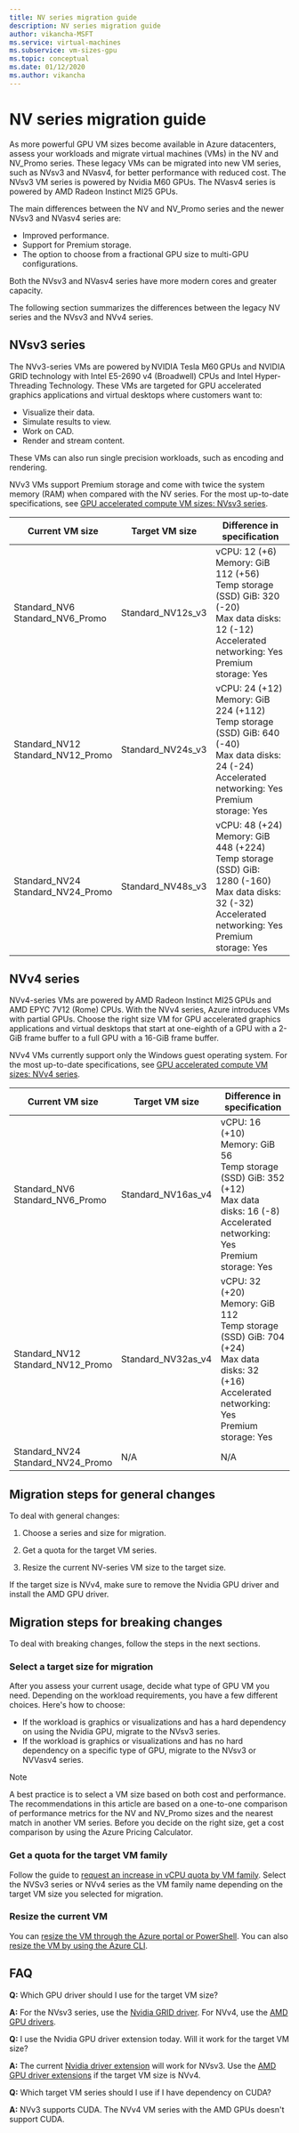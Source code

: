 ```yaml
---
title: NV series migration guide
description: NV series migration guide
author: vikancha-MSFT
ms.service: virtual-machines
ms.subservice: vm-sizes-gpu
ms.topic: conceptual
ms.date: 01/12/2020
ms.author: vikancha
---
```

# NV series migration guide

As more powerful GPU VM sizes become available in Azure datacenters, assess your workloads and migrate virtual machines (VMs) in the NV and NV_Promo series. These legacy VMs can be migrated into new VM series, such as NVsv3 and NVasv4, for better performance with reduced cost. The NVsv3 VM series is powered by Nvidia M60 GPUs. The NVasv4 series is powered by AMD Radeon Instinct MI25 GPUs.

The main differences between the NV and NV_Promo series and the newer NVsv3 and NVasv4 series are:
- Improved performance.
- Support for Premium storage.
- The option to choose from a fractional GPU size to multi-GPU configurations.

Both the NVsv3 and NVasv4 series have more modern cores and greater capacity.

The following section summarizes the differences between the legacy NV series and the NVsv3 and NVv4 series.
 
 ## NVsv3 series 

The NVv3-series VMs are powered by NVIDIA Tesla M60 GPUs and NVIDIA GRID technology with Intel E5-2690 v4 (Broadwell) CPUs and Intel Hyper-Threading Technology. These VMs are targeted for GPU accelerated graphics applications and virtual desktops where customers want to:
- Visualize their data.
- Simulate results to view.
- Work on CAD.
- Render and stream content. 

These VMs can also run single precision workloads, such as encoding and rendering.

NVv3 VMs support Premium storage and come with twice the system memory (RAM) when compared with the NV series. For the most up-to-date specifications, see [GPU accelerated compute VM sizes: NVsv3 series](nvv3-series.md).

| Current VM size | Target VM size | Difference in specification  |
|---|---|---|
|Standard_NV6 <br> Standard_NV6_Promo |Standard_NV12s_v3  | vCPU: 12 (+6) <br> Memory: GiB 112 (+56) <br> Temp storage (SSD) GiB: 320 (-20) <br> Max data disks: 12 (-12) <br> Accelerated networking: Yes <br> Premium storage: Yes  |
|Standard_NV12 <br> Standard_NV12_Promo |Standard_NV24s_v3  | vCPU: 24 (+12) <br>Memory: GiB 224 (+112) <br>Temp storage (SSD) GiB: 640 (-40)<br>Max data disks: 24 (-24)<br>Accelerated networking: Yes <br>Premium storage: Yes   |
|Standard_NV24 <br> Standard_NV24_Promo |Standard_NV48s_v3  | vCPU: 48 (+24) <br>Memory: GiB 448 (+224) <br>Temp storage (SSD) GiB: 1280 (-160) <br>Max data disks: 32 (-32) <br>Accelerated networking: Yes <br>Premium storage: Yes   |

## NVv4 series 

NVv4-series VMs are powered by AMD Radeon Instinct MI25 GPUs and AMD EPYC 7V12 (Rome) CPUs. With the NVv4 series, Azure introduces VMs with partial GPUs. Choose the right size VM for GPU accelerated graphics applications and virtual desktops that start at one-eighth of a GPU with a 2-GiB frame buffer to a full GPU with a 16-GiB frame buffer.

NVv4 VMs currently support only the Windows guest operating system. For the most up-to-date specifications, see [GPU accelerated compute VM sizes: NVv4 series](nvv4-series.md).

| Current VM size | Target VM size | Difference in specification  |
|---|---|---|
|Standard_NV6 <br> Standard_NV6_Promo |Standard_NV16as_v4  | vCPU: 16 (+10) <br>Memory: GiB 56  <br>Temp storage (SSD) GiB: 352 (+12) <br>Max data disks: 16 (-8) <br>Accelerated networking: Yes <br>Premium storage: Yes   |
|Standard_NV12 <br> Standard_NV12_Promo |Standard_NV32as_v4  | vCPU: 32 (+20) <br>Memory: GiB 112 <br>Temp storage (SSD) GiB: 704 (+24) <br>Max data disks: 32 (+16)<br>Accelerated networking: Yes <br>Premium storage: Yes   |
|Standard_NV24 <br> Standard_NV24_Promo |N/A  | N/A  |

## Migration steps for general changes

To deal with general changes:

1. Choose a series and size for migration. 

1. Get a quota for the target VM series.

1. Resize the current NV-series VM size to the target size.

  If the target size is NVv4, make sure to remove the Nvidia GPU driver and install the AMD GPU driver.

## Migration steps for breaking changes

To deal with breaking changes, follow the steps in the next sections.

### Select a target size for migration

After you assess your current usage, decide what type of GPU VM you need. Depending on the workload requirements, you have a few different choices. Here's how to choose:

- If the workload is graphics or visualizations and has a hard dependency on using the Nvidia GPU, migrate to the NVsv3 series.
- If the workload is graphics or visualizations and has no hard dependency on a specific type of GPU, migrate to the NVsv3 or NVVasv4 series.
 
> [!Note]
>A best practice is to select a VM size based on both cost and performance. 
>The recommendations in this article are based on a one-to-one comparison of performance metrics for the NV and NV_Promo sizes and the nearest match in another VM series.
>Before you decide on the right size, get a cost comparison by using the Azure Pricing Calculator.

### Get a quota for the target VM family 

Follow the guide to [request an increase in vCPU quota by VM family](../azure-portal/supportability/per-vm-quota-requests.md). Select the NVSv3 series or NVv4 series as the VM family name depending on the target VM size you selected for migration.

### Resize the current VM

You can [resize the VM through the Azure portal or PowerShell](./windows/resize-vm.md). You can also [resize the VM by using the Azure CLI](./linux/change-vm-size.md). 

## FAQ
**Q:** Which GPU driver should I use for the target VM size? 

**A:** For the NVsv3 series, use the [Nvidia GRID driver](./windows/n-series-driver-setup.md). For NVv4, use the [AMD GPU drivers](./windows/n-series-amd-driver-setup.md). 

**Q:** I use the Nvidia GPU driver extension today. Will it work for the target VM size? 

**A:** The current [Nvidia driver extension](./extensions/hpccompute-gpu-windows.md) will work for NVsv3. Use the [AMD GPU driver extensions](./extensions/hpccompute-amd-gpu-windows.md) if the target VM size is NVv4. 
 
**Q:** Which target VM series should I use if I have dependency on CUDA? 

 **A:** NVv3 supports CUDA. The NVv4 VM series with the AMD GPUs doesn't support CUDA.
